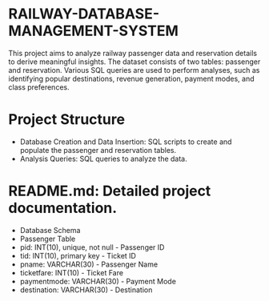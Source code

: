 # RAILWAY-DATABASE-MANAGEMENT-SYSTEM
This project aims to analyze railway passenger data and reservation details to derive meaningful insights. The dataset consists of two tables: passenger and reservation. Various SQL queries are used to perform analyses, such as identifying popular destinations, revenue generation, payment modes, and class preferences.

# Project Structure
- Database Creation and Data Insertion: SQL scripts to create and populate the passenger and reservation tables.
- Analysis Queries: SQL queries to analyze the data.
# README.md: Detailed project documentation.
- Database Schema
- Passenger Table
- pid: INT(10), unique, not null - Passenger ID
- tid: INT(10), primary key - Ticket ID
- pname: VARCHAR(30) - Passenger Name
- ticketfare: INT(10) - Ticket Fare
- paymentmode: VARCHAR(30) - Payment Mode
- destination: VARCHAR(30) - Destination

